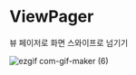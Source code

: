 # ViewPager
뷰 페이저로 화면 스와이프로 넘기기

![ezgif com-gif-maker (6)](https://user-images.githubusercontent.com/80872558/186576026-c34f098c-5619-4a91-a642-551883c44394.gif)
